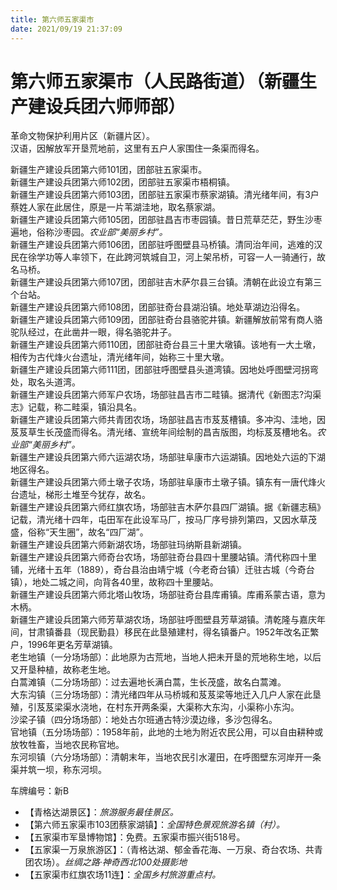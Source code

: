 ```yaml
---
title: 第六师五家渠市  
date: 2021/09/19 21:37:09  
---
```

  
# 第六师五家渠市（人民路街道）（新疆生产建设兵团六师师部）  
革命文物保护利用片区（新疆片区）。  
汉语，因解放军开垦荒地前，这里有五户人家围住一条渠而得名。  

新疆生产建设兵团第六师101团，团部驻五家渠市。  
新疆生产建设兵团第六师102团，团部驻五家渠市梧桐镇。  
新疆生产建设兵团第六师103团，团部驻五家渠市蔡家湖镇。清光绪年间，有3户蔡姓人家在此居住，原是一片苇湖洼地，取名蔡家湖。  
新疆生产建设兵团第六师105团，团部驻昌吉市枣园镇。昔日荒草茫茫，野生沙枣遍地，俗称沙枣园。*农业部“美丽乡村”。*  
新疆生产建设兵团第六师106团，团部驻呼图壁县马桥镇。清同治年间，逃难的汉民在徐学功等人率领下，在此跨河筑城自卫，河上架吊桥，可容一人一骑通行，故名马桥。  
新疆生产建设兵团第六师107团，团部驻吉木萨尔县三台镇。清朝在此设立有第三个台站。  
新疆生产建设兵团第六师108团，团部驻奇台县湖沿镇。地处草湖边沿得名。  
新疆生产建设兵团第六师109团，团部驻奇台县骆驼井镇。新疆解放前常有商人骆驼队经过，在此凿井一眼，得名骆驼井子。  
新疆生产建设兵团第六师110团，团部驻奇台县三十里大墩镇。该地有一大土墩，相传为古代烽火台遗址，清光绪年间，始称三十里大墩。  
新疆生产建设兵团第六师111团，团部驻呼图壁县头道湾镇。因地处呼图壁河拐弯处，取名头道湾。  
新疆生产建设兵团第六师军户农场，场部驻昌吉市二畦镇。据清代《新图志?沟渠志》记载，称二畦渠，镇沿具名。  
新疆生产建设兵团第六师共青团农场，场部驻昌吉市芨芨槽镇。多冲沟、洼地，因芨芨草生长茂盛而得名。清光绪、宣统年间绘制的昌吉版图，均标芨芨槽地名。*农业部“美丽乡村”。*   
新疆生产建设兵团第六师六运湖农场，场部驻阜康市六运湖镇。因地处六运的下湖地区得名。  
新疆生产建设兵团第六师土墩子农场，场部驻阜康市土墩子镇。镇东有一唐代烽火台遗址，梯形土堆至今犹存，故名。  
新疆生产建设兵团第六师红旗农场，场部驻吉木萨尔县四厂湖镇。据《新疆志稿》记载，清光绪十四年，屯田军在此设军马厂，按马厂序号排列第四，又因水草茂盛，俗称“天生圈”，故名“四厂湖”。  
新疆生产建设兵团第六师新湖农场，场部驻玛纳斯县新湖镇。  
新疆生产建设兵团第六师奇台农场，场部驻奇台县四十里腰站镇。清代称四十里铺，光绪十五年（1889），奇台县治由靖宁城（今老奇台镇）迁驻古城（今奇台镇），地处二城之间，向背各40里，故称四十里腰站。  
新疆生产建设兵团第六师北塔山牧场，场部驻奇台县库甫镇。库甫系蒙古语，意为木柄。  
新疆生产建设兵团第六师芳草湖农场，场部驻呼图壁县芳草湖镇。清乾隆与嘉庆年间，甘肃镇番县（现民勤县）移民在此垦殖建村，得名镇番户。1952年改名正繁户，1996年更名芳草湖镇。  
老生地镇（一分场场部）：此地原为古荒地，当地人把未开垦的荒地称生地，以后又开垦种植，故称老生地。  
白蒿滩镇（二分场场部）：过去遍地长满白蒿，生长茂盛，故名白蒿滩。  
大东沟镇（三分场场部）：清光绪四年从马桥城和芨芨梁等地迁入几户人家在此垦殖，引芨芨梁渠水浇地，在村东开两条渠，大渠称大东沟，小渠称小东沟。  
沙梁子镇（四分场场部）：地处古尔班通古特沙漠边缘，多沙包得名。  
官地镇（五分场场部）：1958年前，此地的土地为附近农民公用，可以自由耕种或放牧牲畜，当地农民称官地。  
东河坝镇（六分场场部）：清朝末年，当地农民引水灌田，在呼图壁东河岸开一条渠并筑一坝，称东河坝。  

车牌编号：新B  
  
* 【青格达湖景区】：*旅游服务最佳景区。*  
* 【第六师五家渠市103团蔡家湖镇】：*全国特色景观旅游名镇（村）。*  
* 【五家渠市军垦博物馆】：免费。五家渠市振兴街518号。  
* 【五家渠一万泉旅游区】：（青格达湖、郁金香花海、一万泉、奇台农场、共青团农场）。*丝绸之路·神奇西北100处摄影地*  
* 【五家渠市红旗农场11连】：*全国乡村旅游重点村。*  